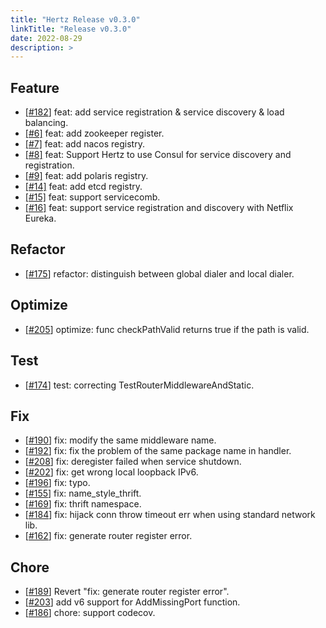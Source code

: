```yaml
---
title: "Hertz Release v0.3.0"
linkTitle: "Release v0.3.0"
date: 2022-08-29
description: >
---
```


## Feature

* [[#182](https://github.com/cloudwego/hertz/pull/182)] feat: add service registration & service discovery & load balancing.
* [[#6]](https://github.com/hertz-contrib/registry/pull/6) feat: add zookeeper register.
* [[#7]](https://github.com/hertz-contrib/registry/pull/7) feat: add nacos registry.
* [[#8]](https://github.com/hertz-contrib/registry/pull/8) feat: Support Hertz to use Consul for service discovery and registration.
* [[#9]](https://github.com/hertz-contrib/registry/pull/9) feat: add polaris registry.
* [[#14]](https://github.com/hertz-contrib/registry/pull/14) feat: add etcd registry.
* [[#15]](https://github.com/hertz-contrib/registry/pull/15) feat: support servicecomb.
* [[#16]](https://github.com/hertz-contrib/registry/pull/16) feat: support service registration and discovery with Netflix Eureka.

## Refactor

* [[#175](https://github.com/cloudwego/hertz/pull/175)] refactor: distinguish between global dialer and local dialer.

## Optimize

* [[#205](https://github.com/cloudwego/hertz/pull/205)] optimize: func checkPathValid returns true if the path is valid.

## Test

* [[#174](https://github.com/cloudwego/hertz/pull/174)] test: correcting TestRouterMiddlewareAndStatic.

## Fix

* [[#190](https://github.com/cloudwego/hertz/pull/190)] fix: modify the same middleware name.
* [[#192](https://github.com/cloudwego/hertz/pull/192)] fix: fix the problem of the same package name in handler.
* [[#208](https://github.com/cloudwego/hertz/pull/208)] fix: deregister failed  when service shutdown.
* [[#202](https://github.com/cloudwego/hertz/pull/202)] fix: get wrong local loopback IPv6.
* [[#196](https://github.com/cloudwego/hertz/pull/196)] fix: typo.
* [[#155](https://github.com/cloudwego/hertz/pull/155)] fix: name_style_thrift.
* [[#169](https://github.com/cloudwego/hertz/pull/169)] fix: thrift namespace.
* [[#184](https://github.com/cloudwego/hertz/pull/184)] fix: hijack conn throw timeout err when using standard network lib.
* [[#162](https://github.com/cloudwego/hertz/pull/162)] fix: generate router register error.

## Chore

* [[#189](https://github.com/cloudwego/hertz/pull/189)] Revert "fix: generate router register error".
* [[#203](https://github.com/cloudwego/hertz/pull/203)] add v6 support for AddMissingPort function.
* [[#186](https://github.com/cloudwego/hertz/pull/186)] chore: support codecov.


